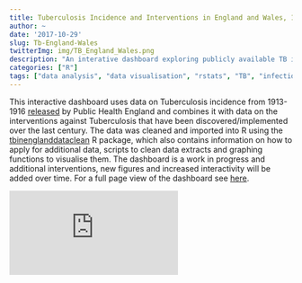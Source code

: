 ```yaml
---
title: Tuberculosis Incidence and Interventions in England and Wales, 1913-2016
author: ~
date: '2017-10-29'
slug: Tb-England-Wales
twitterImg: img/TB_England_Wales.png
description: "An interative dashboard exploring publicly available TB incidence data for England and Wales in the context of interventions"
categories: ["R"]
tags: ["data analysis", "data visualisation", "rstats", "TB", "infectious disease"]
---
```


This interactive dashboard uses data on Tuberculosis incidence from 1913-1916 [released](https://www.gov.uk/government/publications/tuberculosis-tb-annual-notifications-1913-onwards) by Public Health England and combines it with data on the interventions against Tuberculosis that have been discovered/implemented over the last century. The data was cleaned and imported into R using the [tbinenglanddataclean](https://www.samabbott.co.uk/tbinenglanddataclean/) R package, which also contains information on how to apply for additional data, scripts to clean data extracts and graphing functions to visualise them. The dashboard is a work in progress and additional interventions, new figures and increased interactivity will be added over time. For a full page view of the dashboard see [here](http://www.seabbs.co.uk/shiny/TB_England_Wales).

<iframe src="http://seabbs.co.uk/shiny/TB_England_Wales" style="border: none; width: "100%"; height: 1000px"></iframe>
